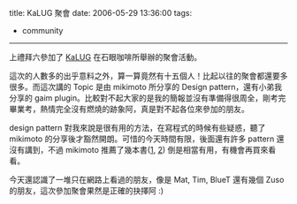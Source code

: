 title: KaLUG 聚會
date: 2006-05-29 13:36:00
tags: 
- community
---

上禮拜六參加了 [KaLUG](http://kalug.linux.org.tw/pmwiki/pmwiki.php) 在石眼咖啡所舉辦的聚會活動。

這次的人數多的出乎意料之外，算一算竟然有十五個人！比起以往的聚會都還要多很多。而這次講的 Topic 是由 mikimoto 所分享的 Design pattern，還有小弟我分享的 gaim plugin。比較對不起大家的是我的簡報並沒有準備得很周全，剛考完畢業考，熱情完全沒有燃燒的跡象阿，真是對不起各位來參加的朋友。

design pattern 對我來說是很有用的方法，在寫程式的時候有些疑惑，聽了 mikimoto 的分享後才豁然開朗。可惜的今天時間有限，後面還有許多 pattern 還沒有講到，不過 mikimoto 推薦了幾本書([1](http://tlsj.tenlong.com.tw/WebModule/BookSearch/bookSearchViewAction.do?isbn=9575278356&sid=26836), [2](http://tlsj.tenlong.com.tw/WebModule/BookSearch/bookSearchViewAction.do?isbn=0201633612&sid=2489)) 倒是相當有用，有機會再買來看看。

今天還認識了一堆只在網路上看過的朋友，像是 Mat, Tim, BlueT 還有幾個 Zuso 的朋友，這次參加聚會果然是正確的抉擇阿 :)